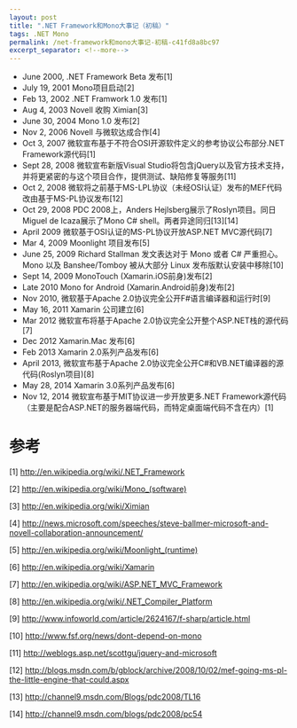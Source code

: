 ```yaml
---
layout: post
title: ".NET Framework和Mono大事记（初稿）"
tags: .NET Mono
permalink: /net-framework和mono大事记-初稿-c41fd8a8bc97
excerpt_separator: <!--more-->
---
```


* June 2000, .NET Framework Beta 发布[1]
* July 19, 2001 Mono项目启动[2]
* Feb 13, 2002 .NET Framwork 1.0 发布[1]
* Aug 4, 2003 Novell 收购 Ximian[3]
* June 30, 2004 Mono 1.0 发布[2]
* Nov 2, 2006 Novell 与微软达成合作[4]
* Oct 3, 2007 微软宣布基于不符合OSI开源软件定义的参考协议公布部分.NET Framework源代码[1]
* Sept 28, 2008 微软宣布新版Visual Studio将包含jQuery以及官方技术支持，并将更紧密的与这个项目合作，提供测试、缺陷修复等服务[11]
* Oct 2, 2008 微软将之前基于MS-LPL协议（未经OSI认证）发布的MEF代码改由基于MS-PL协议发布[12]
* Oct 29, 2008 PDC 2008上，Anders Hejlsberg展示了Roslyn项目。同日Miguel de Icaza展示了Mono C# shell。两者异途同归[13][14]
* April 2009 微软基于OSI认证的MS-PL协议开放ASP.NET MVC源代码[7]
* Mar 4, 2009 Moonlight 项目发布[5]
* June 25, 2009 Richard Stallman 发文表达对于 Mono 或者 C# 严重担心。Mono 以及 Banshee/Tomboy 被从大部分 Linux 发布版默认安装中移除[10]
* Sept 14, 2009 MonoTouch (Xamarin.iOS前身)发布[2]
* Late 2010 Mono for Android (Xamarin.Android前身)发布[2]
* Nov 2010, 微软基于Apache 2.0协议完全公开F#语言编译器和运行时[9]
* May 16, 2011 Xamarin 公司建立[6]
* Mar 2012 微软宣布将基于Apache 2.0协议完全公开整个ASP.NET栈的源代码[7]
* Dec 2012 Xamarin.Mac 发布[6]
* Feb 2013 Xamarin 2.0系列产品发布[6]
* April 2013, 微软宣布基于Apache 2.0协议完全公开C#和VB.NET编译器的源代码(Roslyn项目)[8]
* May 28, 2014 Xamarin 3.0系列产品发布[6]
* Nov 12, 2014 微软宣布基于MIT协议进一步开放更多.NET Framework源代码（主要是配合ASP.NET的服务器端代码，而特定桌面端代码不含在内）[1]

# 参考

[1] http://en.wikipedia.org/wiki/.NET_Framework

[2] http://en.wikipedia.org/wiki/Mono_(software)

[3] http://en.wikipedia.org/wiki/Ximian

[4] http://news.microsoft.com/speeches/steve-ballmer-microsoft-and-novell-collaboration-announcement/

[5] http://en.wikipedia.org/wiki/Moonlight_(runtime)

[6] http://en.wikipedia.org/wiki/Xamarin

[7] http://en.wikipedia.org/wiki/ASP.NET_MVC_Framework

[8] http://en.wikipedia.org/wiki/.NET_Compiler_Platform

[9] http://www.infoworld.com/article/2624167/f-sharp/article.html

[10] http://www.fsf.org/news/dont-depend-on-mono

[11] http://weblogs.asp.net/scottgu/jquery-and-microsoft

[12] http://blogs.msdn.com/b/gblock/archive/2008/10/02/mef-going-ms-pl-the-little-engine-that-could.aspx

[13] http://channel9.msdn.com/Blogs/pdc2008/TL16

[14] http://channel9.msdn.com/blogs/pdc2008/pc54
<!--more-->